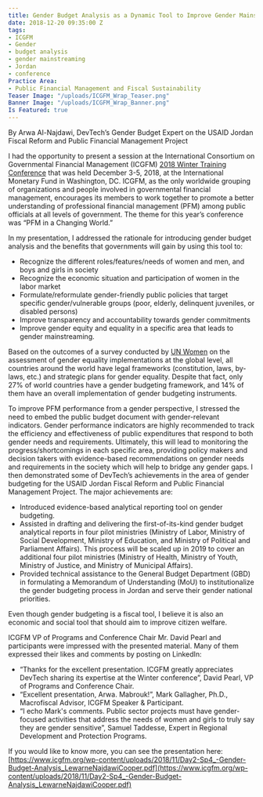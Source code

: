 ```yaml
---
title: Gender Budget Analysis as a Dynamic Tool to Improve Gender Mainstreaming
date: 2018-12-20 09:35:00 Z
tags:
- ICGFM
- Gender
- budget analysis
- gender mainstreaming
- Jordan
- conference
Practice Area:
- Public Financial Management and Fiscal Sustainability
Teaser Image: "/uploads/ICGFM_Wrap_Teaser.png"
Banner Image: "/uploads/ICGFM_Wrap_Banner.png"
Is Featured: true
---
```


By Arwa Al-Najdawi, DevTech’s Gender Budget Expert on the USAID Jordan Fiscal Reform and Public Financial Management Project 

I had the opportunity to present a session at the International Consortium on Governmental Financial Management (ICGFM) [2018 Winter Training Conference](https://www.icgfm.org/programs/conferences-training/current-conference-information/) that was held December 3-5, 2018, at the International Monetary Fund in Washington, DC. ICGFM, as the only worldwide grouping of organizations and people involved in governmental financial management, encourages its members to work together to promote a better understanding of professional financial management (PFM) among public officials at all levels of government. The theme for this year’s conference was “PFM in a Changing World.”

In my presentation, I addressed the rationale for introducing gender budget analysis and the benefits that governments will gain by using this tool to: 
* Recognize the different roles/features/needs of women and men, and boys and girls in society
* Recognize the economic situation and participation of women in the labor market
* Formulate/reformulate gender-friendly public policies that target specific gender/vulnerable groups (poor, elderly, delinquent juveniles, or disabled persons) 
* Improve transparency and accountability towards gender commitments
* Improve gender equity and equality in a specific area that leads to gender mainstreaming.

Based on the outcomes of a survey conducted by [UN Women](http://www.unwomen.org/en) on the assessment of gender equality implementations at the global level, all countries around the world have legal frameworks (constitution, laws, by-laws, etc.) and strategic plans for gender equality. Despite that fact, only 27% of world countries have a gender budgeting framework, and 14% of them have an overall implementation of gender budgeting instruments. 

To improve PFM performance from a gender perspective, I stressed the need to embed the public budget document with gender-relevant indicators. Gender performance indicators are highly recommended to track the efficiency and effectiveness of public expenditures that respond to both gender needs and requirements. Ultimately, this will lead to monitoring the progress/shortcomings in each specific area, providing policy makers and decision takers with evidence-based recommendations on gender needs and requirements in the society which will help to bridge any gender gaps.  I then demonstrated some of DevTech’s achievements in the area of gender budgeting for the USAID Jordan Fiscal Reform and Public Financial Management Project.  The major achievements are:
* Introduced evidence-based analytical reporting tool on gender budgeting. 
* Assisted in drafting and delivering the first-of-its-kind gender budget analytical reports in four pilot ministries (Ministry of Labor, Ministry of Social Development, Ministry of Education, and Ministry of Political and Parliament Affairs). This process will be scaled up in 2019 to cover an additional four pilot ministries (Ministry of Health, Ministry of Youth, Ministry of Justice, and Ministry of Municipal Affairs). 
* Provided technical assistance to the General Budget Department (GBD) in formulating a Memorandum of Understanding (MoU) to institutionalize the gender budgeting process in Jordan and serve their gender national priorities.

Even though gender budgeting is a fiscal tool, I believe it is also an economic and social tool that should aim to improve citizen welfare.

ICGFM VP of Programs and Conference Chair Mr. David Pearl and participants were impressed with the presented material. Many of them expressed their likes and comments by posting on LinkedIn: 
* “Thanks for the excellent presentation. ICGFM greatly appreciates DevTech sharing its expertise at the Winter conference”, David Pearl, VP of Programs and Conference Chair. 
* “Excellent presentation, Arwa. Mabrouk!”, Mark Gallagher, Ph.D., Macrofiscal Advisor, ICGFM Speaker & Participant. 
* “I echo Mark's comments.  Public sector projects must have gender-focused activities that address the needs of women and girls to truly say they are gender sensitive”, Samuel Taddesse, Expert in Regional Development and Protection Programs. 

If you would like to know more, you can see the presentation here: [https://www.icgfm.org/wp-content/uploads/2018/11/Day2-Sp4_-Gender-Budget-Analysis_LewarneNajdawiCooper.pdf](https://www.icgfm.org/wp-content/uploads/2018/11/Day2-Sp4_-Gender-Budget-Analysis_LewarneNajdawiCooper.pdf)
